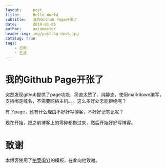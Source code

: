 ```yaml
---
layout:     post
title:      Hello World
subtitle:   我的Github Page开张了
date:       2019-01-05
author:     axiomaster
header-img: img/post-bg-desk.jpg
catalog: true
tags:
    - 日常
    - 生活
---
```



# 我的Github Page开张了

突然发现github提供了page功能，简直太赞了。纯静态，使用markdown编写，支持绑定域名，不需要网络主机。。。这么多好处怎能拒绝呢？

有了page，还有什么理由不好好写博客，不好好记笔记呢？

现在开始，把之前博客上的零碎都搬过来，然后开始好好写博客。


# 致谢

本博客使用了[柏荧(BY)](https://github.com/qiubaiying/qiubaiying.github.io)的模板，在此向他致谢。